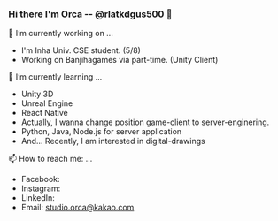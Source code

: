 ### Hi there I'm Orca -- @rlatkdgus500 👋

🔭 I’m currently working on ...
- I'm Inha Univ. CSE student. (5/8)
- Working on Banjihagames via part-time. (Unity Client) 

🌱 I’m currently learning ...
- Unity 3D
- Unreal Engine
- React Native
- Actually, I wanna change position game-client to server-enginering.
- Python, Java, Node.js for server application
- And... Recently, I am interested in digital-drawings

📫 How to reach me: ...
- Facebook:
- Instagram: 
- LinkedIn:
- Email: studio.orca@kakao.com
